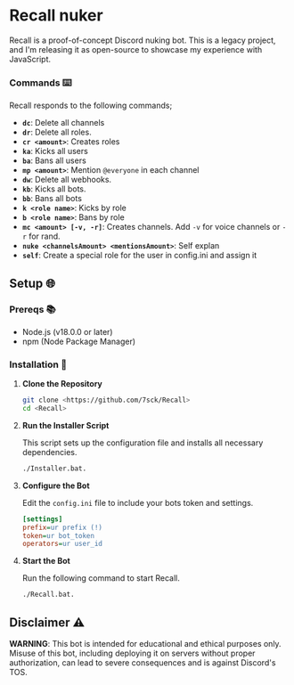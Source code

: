 # Recall nuker

Recall is a proof-of-concept Discord nuking bot. This is a legacy project, and I'm releasing it as open-source to showcase my experience with JavaScript.

### Commands ⌨️

Recall responds to the following commands;

- **`dc`**: Delete all channels
- **`dr`**: Delete all roles.
- **`cr <amount>`**: Creates roles
- **`ka`**: Kicks all users
- **`ba`**: Bans all users
- **`mp <amount>`**: Mention `@everyone` in each channel
- **`dw`**: Delete all webhooks.
- **`kb`**: Kicks all bots.
- **`bb`**: Bans all bots
- **`k <role name>`**: Kicks by role
- **`b <role name>`**: Bans by role
- **`mc <amount> [-v, -r]`**: Creates channels. Add `-v` for voice channels or `-r` for rand.
- **`nuke <channelsAmount> <mentionsAmount>`**: Self explan
- **`self`**: Create a special role for the user in config.ini and assign it

## Setup 🌐

### Prereqs 📚

- Node.js (v18.0.0 or later)
- npm (Node Package Manager)

### Installation 📂

1. **Clone the Repository**

   ```sh
   git clone <https://github.com/7sck/Recall>
   cd <Recall>
   ```

2. **Run the Installer Script**

   This script sets up the configuration file and installs all necessary dependencies.

   ```sh
   ./Installer.bat.
   ```

3. **Configure the Bot**

   Edit the `config.ini` file to include your bots token and settings.

   ```ini
   [settings]
   prefix=ur prefix (!)
   token=ur bot_token
   operators=ur user_id
   ```

4. **Start the Bot**

   Run the following command to start Recall.

   ```sh
   ./Recall.bat.
   ```

## Disclaimer ⚠️

**WARNING**: This bot is intended for educational and ethical purposes only. Misuse of this bot, including deploying it on servers without proper authorization, can lead to severe consequences and is against Discord's TOS.